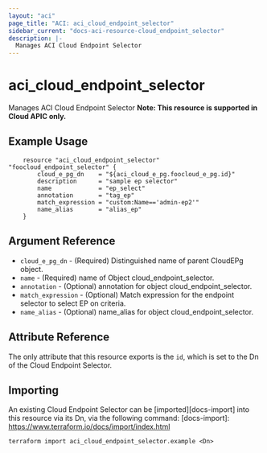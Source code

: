```yaml
---
layout: "aci"
page_title: "ACI: aci_cloud_endpoint_selector"
sidebar_current: "docs-aci-resource-cloud_endpoint_selector"
description: |-
  Manages ACI Cloud Endpoint Selector
---
```


# aci_cloud_endpoint_selector #
Manages ACI Cloud Endpoint Selector
<b>Note: This resource is supported in Cloud APIC only.</b>
## Example Usage ##

```hcl
	resource "aci_cloud_endpoint_selector" "foocloud_endpoint_selector" {
		cloud_e_pg_dn    = "${aci_cloud_e_pg.foocloud_e_pg.id}"
		description      = "sample ep selector"
		name             = "ep_select"
		annotation       = "tag_ep"
		match_expression = "custom:Name=='admin-ep2'"
		name_alias       = "alias_ep"
	}
```
## Argument Reference ##
* `cloud_e_pg_dn` - (Required) Distinguished name of parent CloudEPg object.
* `name` - (Required) name of Object cloud_endpoint_selector.
* `annotation` - (Optional) annotation for object cloud_endpoint_selector.
* `match_expression` - (Optional) Match expression for the endpoint selector to select EP on criteria.
* `name_alias` - (Optional) name_alias for object cloud_endpoint_selector.



## Attribute Reference

The only attribute that this resource exports is the `id`, which is set to the
Dn of the Cloud Endpoint Selector.

## Importing ##

An existing Cloud Endpoint Selector can be [imported][docs-import] into this resource via its Dn, via the following command:
[docs-import]: https://www.terraform.io/docs/import/index.html


```
terraform import aci_cloud_endpoint_selector.example <Dn>
```
